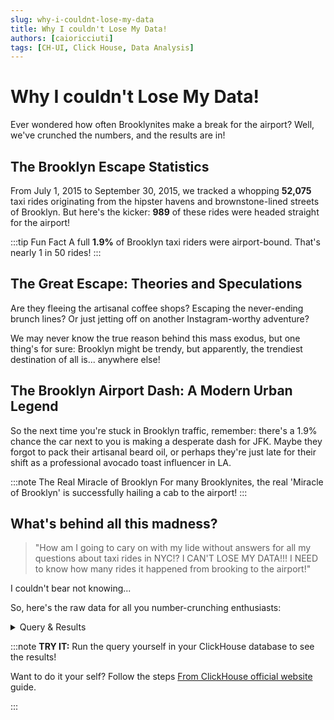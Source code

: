 ```yaml
---
slug: why-i-couldnt-lose-my-data
title: Why I couldn't Lose My Data!
authors: [caioricciuti]
tags: [CH-UI, Click House, Data Analysis]
---
```


# Why I couldn't Lose My Data!

Ever wondered how often Brooklynites make a break for the airport? Well, we've crunched the numbers, and the results are in!

## The Brooklyn Escape Statistics

From July 1, 2015 to September 30, 2015, we tracked a whopping **52,075** taxi rides originating from the hipster havens and brownstone-lined streets of Brooklyn. But here's the kicker: **989** of these rides were headed straight for the airport!

:::tip Fun Fact
A full **1.9%** of Brooklyn taxi riders were airport-bound. That's nearly 1 in 50 rides!
:::

## The Great Escape: Theories and Speculations

Are they fleeing the artisanal coffee shops? Escaping the never-ending brunch lines? Or just jetting off on another Instagram-worthy adventure?

We may never know the true reason behind this mass exodus, but one thing's for sure: Brooklyn might be trendy, but apparently, the trendiest destination of all is... anywhere else!

## The Brooklyn Airport Dash: A Modern Urban Legend

So the next time you're stuck in Brooklyn traffic, remember: there's a 1.9% chance the car next to you is making a desperate dash for JFK. Maybe they forgot to pack their artisanal beard oil, or perhaps they're just late for their shift as a professional avocado toast influencer in LA.

:::note The Real Miracle of Brooklyn
For many Brooklynites, the real 'Miracle of Brooklyn' is successfully hailing a cab to the airport!
:::

## What's behind all this madness?

> "How am I going to cary on with my lide without answers for all my questions about taxi rides in NYC!? I CAN'T LOSE MY DATA!!! I NEED to know how many rides it happened from brooking to the airport!"

I couldn't bear not knowing...

So, here's the raw data for all you number-crunching enthusiasts:

<details>
<summary>Query & Results</summary>

```sql
SELECT
  MIN(pickup_datetime) AS earliest_date,
  MAX(pickup_datetime) AS latest_date,
  COUNT(*) AS total_brooklyn_rides,
  SUM(
    CASE
      WHEN dropoff_ntaname = 'Airport' THEN 1
      ELSE 0
    END
  ) AS brooklyn_to_airport_rides,
  ROUND(
    SUM(
      CASE
        WHEN dropoff_ntaname = 'Airport' THEN 1
        ELSE 0
      END
    ) * 100.0 / COUNT(*),
    2
  ) AS brooklyn_to_airport_percentage
FROM
  trips
WHERE
  pickup_ntaname IN (
    'Park Slope-Gowanus',
    'DUMBO-Vinegar Hill-Downtown Brooklyn-Boerum Hill',
    'Williamsburg',
    'Bedford',
    'North Side-South Side',
    'Brooklyn Heights-Cobble Hill',
    'Prospect Heights',
    'Clinton Hill',
    'Carroll Gardens-Columbia Street-Red Hook',
    'Bushwick South',
    'Fort Greene',
    'Crown Heights North',
    'Sunset Park West',
    'Bushwick North',
    'Greenpoint',
    'East Williamsburg',
    'Ocean Hill',
    'Stuyvesant Heights',
    'Kensington-Ocean Parkway',
    'Flatlands',
    'Bay Ridge',
    'Erasmus',
    'Crown Heights South',
    'Windsor Terrace',
    'Flatbush',
    'Dyker Heights',
    'Sunset Park East',
    'Canarsie',
    'East New York',
    'East Flatbush-Farragut',
    'Borough Park',
    'Prospect Lefferts Gardens-Wingate',
    'Seagate-Coney Island',
    'Starrett City',
    'Homecrest',
    'Midwood',
    'Cypress Hills-City Line',
    'Bath Beach',
    'Bensonhurst West',
    'Rugby-Remsen Village',
    'Ocean Parkway South',
    'East New York (Pennsylvania Ave)',
    'Madison',
    'Gravesend',
    'Bensonhurst East',
    'Sheepshead Bay-Gerritsen Beach-Manhattan Beach',
    'Georgetown-Marine Park-Bergen Beach-Mill Basin',
    'Brownsville',
    'Brighton Beach'
  )
```

```json
[
  {
    "earliest_date": "2015-07-01 00:05:52",
    "latest_date": "2015-09-30 23:51:59",
    "total_brooklyn_rides": "52075",
    "brooklyn_to_airport_rides": "989",
    "brooklyn_to_airport_percentage": 1.9
  }
]
```

</details>

:::note
**TRY IT:** Run the query yourself in your ClickHouse database to see the results!

Want to do it your self? Follow the steps [From ClickHouse official website](https://clickhouse.com/docs/en/getting-started/example-datasets/nyc-taxi) guide.

:::
